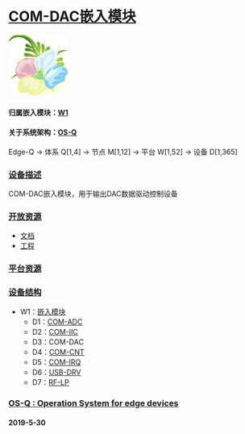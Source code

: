 ﻿# [COM-DAC嵌入模块](https://github.com/OS-Q/D3)

[![sites](OS-Q/qitas.png)](http://www.OS-Q.com)

#### 归属嵌入模块：[W1](https://github.com/OS-Q/W1)

#### 关于系统架构：[OS-Q](https://github.com/OS-Q/OS-Q)

Edge-Q -> 体系 Q[1,4] -> 节点 M[1,12] -> 平台 W[1,52] -> 设备 D[1,365]

### [设备描述](https://github.com/OS-Q/D3/wiki) 

COM-DAC嵌入模块，用于输出DAC数据驱动控制设备

### [开放资源](https://github.com/OS-Q/)

* [文档](docs/)
* [工程](project/)

### [平台资源](https://github.com/sochub)



### [设备结构](https://github.com/OS-Q/W1)

* W1：[嵌入模块](https://github.com/OS-Q/W1)
	* D1：[COM-ADC](https://github.com/OS-Q/D1)
	* D2：[COM-IIC](https://github.com/OS-Q/D2)
	* D3：COM-DAC
	* D4：[COM-CNT](https://github.com/OS-Q/D4)
	* D5：[COM-IRQ](https://github.com/OS-Q/D5)
	* D6：[USB-DRV](https://github.com/OS-Q/D6)
	* D7：[RF-LP](https://github.com/OS-Q/D7)

### [OS-Q : Operation System for edge devices](http://www.OS-Q.com/Edge/D3)
####  2019-5-30